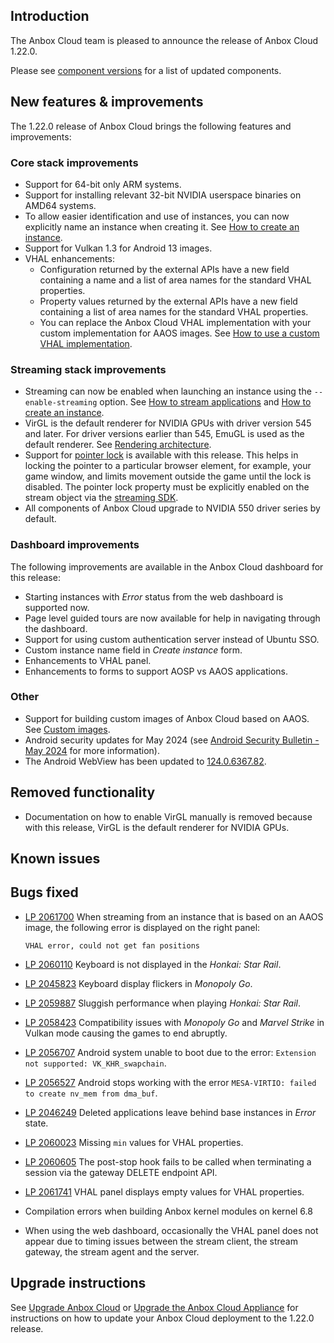 ## Introduction

The Anbox Cloud team is pleased to announce the release of Anbox Cloud 1.22.0.

Please see [component versions](https://anbox-cloud.io/docs/reference/component-versions) for a list of updated components.

## New features & improvements

The 1.22.0 release of Anbox Cloud brings the following features and improvements:

### Core stack improvements
* Support for 64-bit only ARM systems.<!--AC-1890, AC-2428-->
* Support for installing relevant 32-bit NVIDIA userspace binaries on AMD64 systems.<!--AC-2450-->
* To allow easier identification and use of instances, you can now explicitly name an instance when creating it. See [How to create an instance](https://anbox-cloud.io/docs/howto/instance/create).<!--AC-2395-->
* Support for Vulkan 1.3 for Android 13 images.<!--AC-2278-->
* VHAL enhancements:
    - Configuration returned by the external APIs have a new field containing a name and a list of area names for the standard VHAL properties.<!--AC-2290 and AC-2289-->
    - Property values returned by the external APIs have a new field containing a list of area names for the standard VHAL properties.<!--AC-2290-->
    - You can replace the Anbox Cloud VHAL implementation with your custom implementation for AAOS images. See [How to use a custom VHAL implementation](tbd). <!--AC-2371-->

### Streaming stack improvements

* Streaming can now be enabled when launching an instance using the `--enable-streaming` option. See [How to stream applications](https://anbox-cloud.io/docs/howto/application/stream) and [How to create an instance](https://anbox-cloud.io/docs/howto/instance/create).<!--Ac-2460 and AC-2360-->
* VirGL is the default renderer for NVIDIA GPUs with driver version 545 and later. For driver versions earlier than 545, EmuGL is used as the default renderer. See [Rendering architecture](https://anbox-cloud.io/docs/explanation/rendering-architecture).<!--AC-2459, AC-2270 and AC-2348-->
* Support for [pointer lock](https://developer.mozilla.org/en-US/docs/Web/API/Pointer_Lock_API) is available with this release. This helps in locking the pointer to a particular browser element, for example, your game window, and limits movement outside the game until the lock is disabled. The pointer lock property must be explicitly enabled on the stream object via the [streaming SDK](https://github.com/canonical/anbox-streaming-sdk).<!--AC-2379-->
* All components of Anbox Cloud upgrade to NVIDIA 550 driver series by default. <!--AC-2309-->


### Dashboard improvements

The following improvements are available in the Anbox Cloud dashboard for this release:

* Starting instances with *Error* status from the web dashboard is supported now.<!--LP 2064899-->
* Page level guided tours are now available for help in navigating through the dashboard.
* Support for using custom authentication server instead of Ubuntu SSO.
* Custom instance name field in *Create instance* form.
* Enhancements to VHAL panel.
* Enhancements to forms to support AOSP vs AAOS applications.


### Other

* Support for building custom images of Anbox Cloud based on AAOS. See [Custom images](tbd).<!--AC-2458-->
* Android security updates for May 2024 (see [Android Security Bulletin - May 2024](https://source.android.com/docs/security/bulletin/2024-05-01) for more information).<!--AC-2437-->
* The Android WebView has been updated to [124.0.6367.82](https://chromereleases.googleblog.com/2024/04/chrome-for-android-update_24.html).

## Removed functionality

* Documentation on how to enable VirGL manually is removed because with this release, VirGL is the default renderer for NVIDIA GPUs.


## Known issues


## Bugs fixed
* [LP 2061700](https://bugs.launchpad.net/anbox-cloud/+bug/2061700) When streaming from an instance that is based on an AAOS image, the following error is displayed on the right panel:<!--AC-2456-->

  ```
  VHAL error, could not get fan positions
  ```
* [LP 2060110](https://bugs.launchpad.net/anbox-cloud/+bug/2060110) Keyboard is not displayed in the *Honkai: Star Rail*.<!--AC-2446-->
* [LP 2045823](https://bugs.launchpad.net/anbox-cloud/+bug/2045823) Keyboard display flickers in *Monopoly Go*. <!--AC-2439 and 2168-->
* [LP 2059887](https://bugs.launchpad.net/anbox-cloud/+bug/2059887) Sluggish performance when playing *Honkai: Star Rail*.<!--AC-2433-->
* [LP 2058423](https://bugs.launchpad.net/anbox-cloud/+bug/2058423) Compatibility issues with *Monopoly Go* and *Marvel Strike* in Vulkan mode causing the games to end abruptly.<!--AC-2402-->
* [LP 2056707](https://bugs.launchpad.net/anbox-cloud/+bug/2056707) Android system unable to boot due to the error: `Extension not supported: VK_KHR_swapchain`. <!--AC-2363-->
* [LP 2056527](https://bugs.launchpad.net/anbox-cloud/+bug/2056527) Android stops working with the error `MESA-VIRTIO: failed to create nv_mem from dma_buf`.<!--AC-2357-->
* [LP 2046249](https://bugs.launchpad.net/anbox-cloud/+bug/2046249) Deleted applications leave behind base instances in *Error* state.<!--AC-2257-->
* [LP 2060023](https://bugs.launchpad.net/anbox-cloud/+bug/2060023) Missing `min` values for VHAL properties.
* [LP 2060605](https://bugs.launchpad.net/anbox-cloud/+bug/2060605) The post-stop hook fails to be called when terminating a session via the gateway DELETE endpoint API.
* [LP 2061741](https://bugs.launchpad.net/anbox-cloud/+bug/2061741) VHAL panel displays empty values for VHAL properties.
* Compilation errors when building Anbox kernel modules on kernel 6.8 <!--AC-2359-->
* When using the web dashboard, occasionally the VHAL panel does not appear due to timing issues between the stream client, the stream gateway, the stream agent and the server.<!--AC-2288 and AC-2286-->

## Upgrade instructions

See [Upgrade Anbox Cloud](https://anbox-cloud.io/docs/howto/update/upgrade-anbox) or [Upgrade the Anbox Cloud Appliance](https://anbox-cloud.io/docs/howto/update/upgrade-appliance) for instructions on how to update your Anbox Cloud deployment to the 1.22.0 release.
